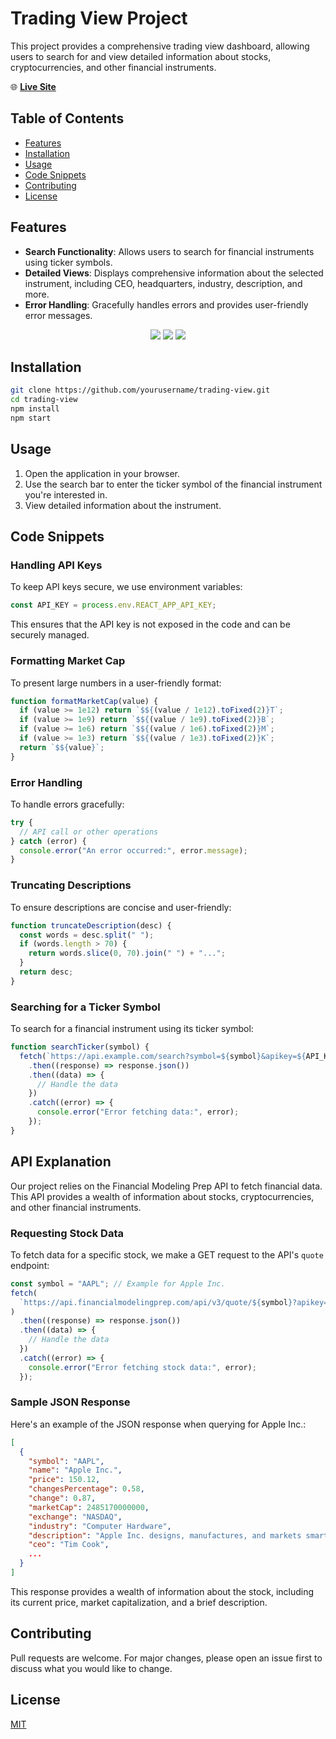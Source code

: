# Trading View Project

This project provides a comprehensive trading view dashboard, allowing users to search for and view detailed information about stocks, cryptocurrencies, and other financial instruments.

🌐 [**Live Site**](https://viewtrader.netlify.app/)

## Table of Contents

- [Features](#features)
- [Installation](#installation)
- [Usage](#usage)
- [Code Snippets](#code-snippets)
- [Contributing](#contributing)
- [License](#license)

## Features

- **Search Functionality**: Allows users to search for financial instruments using ticker symbols.
- **Detailed Views**: Displays comprehensive information about the selected instrument, including CEO, headquarters, industry, description, and more.
- **Error Handling**: Gracefully handles errors and provides user-friendly error messages.

<p align="center">
  <img src="screenshots/Home.png" >
  <img src="screenshots/DXCM.png" >
  <img src="screenshots/NKE.png" >
</p>

## Installation

```bash
git clone https://github.com/yourusername/trading-view.git
cd trading-view
npm install
npm start
```

## Usage

1. Open the application in your browser.
2. Use the search bar to enter the ticker symbol of the financial instrument you're interested in.
3. View detailed information about the instrument.

## Code Snippets


### Handling API Keys

To keep API keys secure, we use environment variables:

```javascript
const API_KEY = process.env.REACT_APP_API_KEY;
```

This ensures that the API key is not exposed in the code and can be securely managed.

### Formatting Market Cap

To present large numbers in a user-friendly format:

```javascript
function formatMarketCap(value) {
  if (value >= 1e12) return `$${(value / 1e12).toFixed(2)}T`;
  if (value >= 1e9) return `$${(value / 1e9).toFixed(2)}B`;
  if (value >= 1e6) return `$${(value / 1e6).toFixed(2)}M`;
  if (value >= 1e3) return `$${(value / 1e3).toFixed(2)}K`;
  return `$${value}`;
}
```

### Error Handling

To handle errors gracefully:

```javascript
try {
  // API call or other operations
} catch (error) {
  console.error("An error occurred:", error.message);
}
```

### Truncating Descriptions

To ensure descriptions are concise and user-friendly:

```javascript
function truncateDescription(desc) {
  const words = desc.split(" ");
  if (words.length > 70) {
    return words.slice(0, 70).join(" ") + "...";
  }
  return desc;
}
```

### Searching for a Ticker Symbol

To search for a financial instrument using its ticker symbol:

```javascript
function searchTicker(symbol) {
  fetch(`https://api.example.com/search?symbol=${symbol}&apikey=${API_KEY}`)
    .then((response) => response.json())
    .then((data) => {
      // Handle the data
    })
    .catch((error) => {
      console.error("Error fetching data:", error);
    });
}
```

## API Explanation

Our project relies on the Financial Modeling Prep API to fetch financial data. This API provides a wealth of information about stocks, cryptocurrencies, and other financial instruments.

### Requesting Stock Data

To fetch data for a specific stock, we make a GET request to the API's `quote` endpoint:

```javascript
const symbol = "AAPL"; // Example for Apple Inc.
fetch(
  `https://api.financialmodelingprep.com/api/v3/quote/${symbol}?apikey=${API_KEY}`
)
  .then((response) => response.json())
  .then((data) => {
    // Handle the data
  })
  .catch((error) => {
    console.error("Error fetching stock data:", error);
  });
```

### Sample JSON Response

Here's an example of the JSON response when querying for Apple Inc.:

```json
[
  {
    "symbol": "AAPL",
    "name": "Apple Inc.",
    "price": 150.12,
    "changesPercentage": 0.58,
    "change": 0.87,
    "marketCap": 2485170000000,
    "exchange": "NASDAQ",
    "industry": "Computer Hardware",
    "description": "Apple Inc. designs, manufactures, and markets smartphones, personal computers, tablets, wearables, and accessories worldwide. It also sells various related services.",
    "ceo": "Tim Cook",
    ...
  }
]
```

This response provides a wealth of information about the stock, including its current price, market capitalization, and a brief description.

## Contributing

Pull requests are welcome. For major changes, please open an issue first to discuss what you would like to change.

## License

[MIT](https://choosealicense.com/licenses/mit/)
